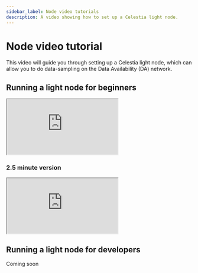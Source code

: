 ```yaml
---
sidebar_label: Node video tutorials
description: A video showing how to set up a Celestia light node.
---
```


# Node video tutorial
<!-- markdownlint-disable MD033 -->

This video will guide you through setting up a Celestia light node,
which can allow you to do data-sampling on the Data Availability (DA)
network.

## Running a light node for beginners

<div class="youtube-wrapper">
  <iframe
     class="youtube-video"
     title="Running a Celestia light node"
     src="https://youtube.com/embed/WFubhQc8tGk"
     allowfullscreen
  >
  </iframe>
</div>

### 2.5 minute version

<div class="youtube-wrapper">
  <iframe
     class="youtube-video"
     title="Running a Celestia light node"
     src="https://youtube.com/embed/ROZv871Q7RM"
     allowfullscreen
  >
  </iframe>
</div>

## Running a light node for developers

Coming soon
